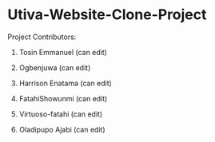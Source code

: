 # Utiva-Website-Clone-Project

Project Contributors: 
1) Tosin Emmanuel
(can edit)


2) Ogbenjuwa
(can edit)


3) Harrison Enatama
(can edit)


4) FatahiShowunmi
(can edit)

5) Virtuoso-fatahi
(can edit)

6) Oladipupo Ajabi
(can edit)
